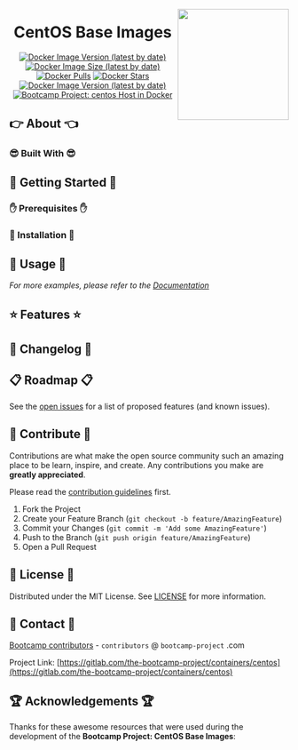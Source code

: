 <a href="https://bootcamp-project.com/" target="_blank"><img src="https://bootcamp-project.com/images/logo.png" align="right" height="200" /></a>

<h1 align="center">CentOS Base Images</h1>

<div align="center">
    <a href="https://bootcamp-project.com/" title="Docker Image Version (latest by date)" target="_blank"><img src="https://img.shields.io/docker/v/tbcp/centos?style=for-the-badge" alt="Docker Image Version (latest by date)" /></a>
    <a href="https://bootcamp-project.com/" title="Docker Image Size (latest by date)" target="_blank"><img src="https://img.shields.io/docker/image-size/tbcp/centos?style=for-the-badge" alt="Docker Image Size (latest by date)" /></a>
    <a href="https://bootcamp-project.com/" title="Docker Pulls" target="_blank"><img src="https://img.shields.io/docker/pulls/tbcp/centos?style=for-the-badge" alt="Docker Pulls" /></a>
    <a href="https://bootcamp-project.com/" title="Docker Stars" target="_blank"><img src="https://img.shields.io/docker/stars/tbcp/centos?style=for-the-badge" alt="Docker Stars" /></a>
    <a href="https://bootcamp-project.com/" title="Docker Image Version (latest by date)" target="_blank"><img src="https://img.shields.io/docker/v/tbcp/centos?style=for-the-badge" alt="Docker Image Version (latest by date)" /></a>
    <a href="https://bootcamp-project.com/" title="Bootcamp Project: CentOS Base Images" target="_blank"><img src="https://img.shields.io/badge/Bootcamp-Project-blue?style=for-the-badge" alt="Bootcamp Project: centos Host in Docker" /></a>
</div>

## 👉 About 👈

### 😎 Built With 😎

## 📖 Getting Started 📖

### ✋ Prerequisites ✋

### 💪 Installation 💪

## 🚀 Usage 🚀

_For more examples, please refer to the [Documentation](https://data.rtfm.page)_

## ⭐️ Features ⭐️

## 📑 Changelog 📑

## 📋 Roadmap 📋

See the [open issues](https://gitlab.com/the-bootcamp-project/containers/centos/-/issues) for a list of proposed features (and known issues).

## 🤝 Contribute 🤝

Contributions are what make the open source community such an amazing place to be learn, inspire, and create. Any contributions you make are **greatly appreciated**.

Please read the [contribution guidelines](contributing.md) first.

1. Fork the Project
2. Create your Feature Branch (`git checkout -b feature/AmazingFeature`)
3. Commit your Changes (`git commit -m 'Add some AmazingFeature'`)
4. Push to the Branch (`git push origin feature/AmazingFeature`)
5. Open a Pull Request

## 📜 License 📜

Distributed under the MIT License. See [LICENSE](LICENSE) for more information.

## 💌 Contact 💌

[Bootcamp contributors](https://bootcamp-project.com/) - `contributors` @ `bootcamp-project` .com

Project Link: [https://gitlab.com/the-bootcamp-project/containers/centos](https://gitlab.com/the-bootcamp-project/containers/centos)

## 🏆 Acknowledgements 🏆

Thanks for these awesome resources that were used during the development of the **Bootcamp Project: CentOS Base Images**:
